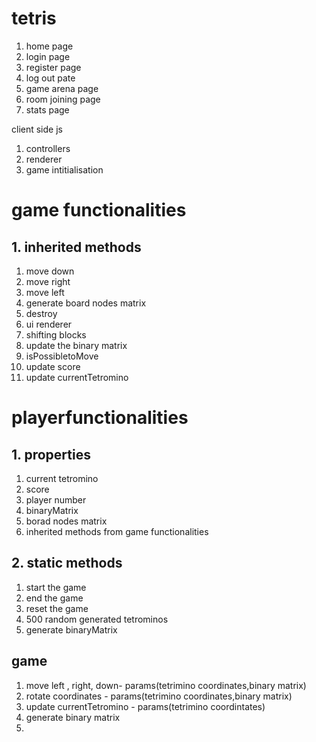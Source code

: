 # tetris
1. home page
2. login page
3. register page
4. log out pate
5. game arena page
6. room joining page
7. stats page


client side js
1. controllers
2. renderer
3. game intitialisation


# game functionalities
## 1. inherited methods
1. move down
2. move right
3. move left
5. generate board nodes matrix
6. destroy
7. ui renderer
8. shifting blocks
9. update the binary matrix
10. isPossibletoMove
11. update score
12. update currentTetromino




# playerfunctionalities
## 1. properties
1. current tetromino
2. score
3. player number
4. binaryMatrix
5. borad nodes matrix
6. inherited methods from game functionalities

 ## 2. static methods
1. start the game
2. end the game
3. reset the game
4. 500 random generated tetrominos
5. generate binaryMatrix



## game
1. move left , right, down- params(tetrimino coordinates,binary matrix)
2. rotate coordinates - params(tetrimino coordinates,binary matrix)
3.  update currentTetromino - params(tetrimino coordintates)
4.  generate binary matrix
5.  
